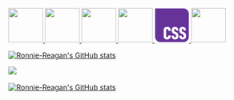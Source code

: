 <p>
<a href="https://en.wikipedia.org/wiki/C_(programming_language)">
    <img src="https://raw.githubusercontent.com/danielcranney/profileme-dev/refs/heads/main/public/icons/skills/c-colored.svg"  width="69" height="69"/>
</a>
<a href="https://isocpp.org/">
    <img src="https://raw.githubusercontent.com/danielcranney/profileme-dev/refs/heads/main/public/icons/skills/cplusplus-colored.svg"  width="69" height="69"/>
</a>
<a href="https://www.lua.org/">
    <img src="https://upload.wikimedia.org/wikipedia/commons/thumb/c/cf/Lua-Logo.svg/600px-Lua-Logo.svg.png?20169107024942"  width="69" height="69"/>
</a>
<a href="https://developer.mozilla.org/en-US/docs/Web/HTML">
    <img src="https://raw.githubusercontent.com/danielcranney/profileme-dev/refs/heads/main/public/icons/skills/html5-colored.svg"  width="69" height="69"/>
</a>
<a href="https://developer.mozilla.org/en-US/docs/Web/CSS">
    <img src="https://raw.githubusercontent.com/danielcranney/profileme-dev/refs/heads/main/public/icons/skills/css3-colored.svg"  width="69" height="69"/>
</a>
<a href="https://developer.mozilla.org/en-US/docs/Learn/Getting_started_with_the_web/JavaScript_basics">
    <img src="https://raw.githubusercontent.com/danielcranney/profileme-dev/refs/heads/main/public/icons/skills/javascript-colored.svg"  width="69" height="69"/>
</a>
</p>

<a href="http://www.github.com/Ronnie-Reagan"><img src="https://github-readme-stats.vercel.app/api?username=Ronnie-Reagan&show_icons=true&hide=&count_private=true&title_color=6a0dad&text_color=6a0dad&icon_color=6a0dad&bg_color=000000&hide_border=false&show_icons=true" alt="Ronnie-Reagan's GitHub stats" />
</a>

<a href="http://www.github.com/Ronnie-Reagan"><img src="https://github-readme-streak-stats.herokuapp.com/?user=Ronnie-Reagan&stroke=6a0dad&background=000000&ring=6a0dad&fire=6a0dad&currStreakNum=6a0dad&currStreakLabel=6a0dad&sideNums=6a0dad&sideLabels=6a0dad&dates=6a0dad&hide_border=false" />
</a>

[![Ronnie-Reagan's GitHub stats](https://github-readme-stats.vercel.app/api?username=Ronnie-Reagan)](https://github.com/Ronnie-Reagan/github-readme-stats)
